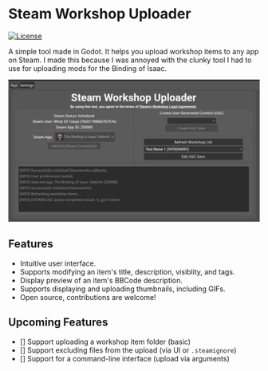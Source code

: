 # Steam Workshop Uploader

[![License](https://img.shields.io/badge/License-MIT-blue.svg)](https://github.com/EliteMasterEric/SteamWorkshopUploader/blob/master/LICENSE.md)

A simple tool made in Godot. It helps you upload workshop items to any app on Steam. I made this because I was annoyed with the clunky tool I had to use for uploading mods for the Binding of Isaac.

![Screenshot](docs/screenshot.png)

## Features

- Intuitive user interface.
- Supports modifying an item's title, description, visiblity, and tags.
- Display preview of an item's BBCode description.
- Supports displaying and uploading thumbnails, including GIFs.
- Open source, contributions are welcome!

## Upcoming Features
- [] Support uploading a workshop item folder (basic)
- [] Support excluding files from the upload (via UI or `.steamignore`)
- [] Support for a command-line interface (upload via arguments)